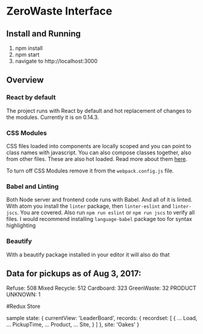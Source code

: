 # ZeroWaste Interface
## Install and Running

1. npm install
2. npm start
3. navigate to http://localhost:3000


## Overview

### React by default
The project runs with React by default and hot replacement of changes to the modules. Currently it is on 0.14.3.

### CSS Modules
CSS files loaded into components are locally scoped and you can point to class names with javascript. You can also compose classes together, also from other files. These are also hot loaded. Read more about them [here](http://glenmaddern.com/articles/css-modules).

To turn off CSS Modules remove it from the `webpack.config.js` file.

### Babel and Linting
Both Node server and frontend code runs with Babel. And all of it is linted. With atom you install the `linter` package, then `linter-eslint` and `linter-jscs`. You are covered. Also run `npm run eslint` or `npm run jscs` to verify all files. I would recommend installing `language-babel` package too for syntax highlighting

### Beautify
With a beautify package installed in your editor it will also do that


## Data for pickups as of Aug 3, 2017:
  Refuse:  508
  Mixed Recycle:  512
  Cardboard:  323
  GreenWaste:  32
  PRODUCT  UNKNOWN:  1


#Redux Store

sample state:
  {
    currentView: 'LeaderBoard',
    records: {
      recordset: [
        {
          ...
          Load,
          ...
          PickupTime,
          ...
          Product,
          ...
          Site,
        }
      ]
    },
    site: 'Oakes'
  }
